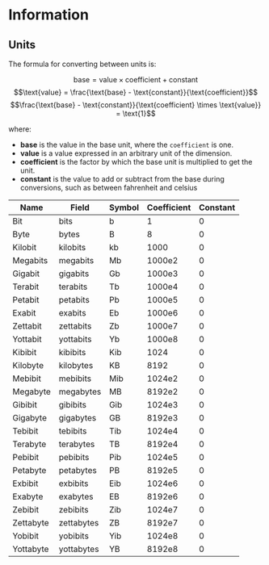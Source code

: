 # Information

## Units

The formula for converting between units is:

$$\text{base} = \text{value} \times \text{coefficient} + \text{constant}$$
$$\text{value} = \frac{\text{base} - \text{constant}}{\text{coefficient}}$$
$$\frac{\text{base} - \text{constant}}{\text{coefficient} \times \text{value}} = \text{1}$$

where:

- **base** is the value in the base unit, where the
  `coefficient` is one.
- **value** is a value expressed in an arbitrary unit of
  the dimension.
- **coefficient** is the factor by which the base unit is
  multiplied to get the unit.
- **constant** is the value to add or subtract from the base
  during conversions, such as between fahrenheit and celsius

| Name      | Field      | Symbol | Coefficient | Constant |
| --------- | ---------- | ------ | ----------- | -------- |
| Bit       | bits       | b      | 1           | 0        |
| Byte      | bytes      | B      | 8           | 0        |
| Kilobit   | kilobits   | kb     | 1000        | 0        |
| Megabits  | megabits   | Mb     | 1000e2      | 0        |
| Gigabit   | gigabits   | Gb     | 1000e3      | 0        |
| Terabit   | terabits   | Tb     | 1000e4      | 0        |
| Petabit   | petabits   | Pb     | 1000e5      | 0        |
| Exabit    | exabits    | Eb     | 1000e6      | 0        |
| Zettabit  | zettabits  | Zb     | 1000e7      | 0        |
| Yottabit  | yottabits  | Yb     | 1000e8      | 0        |
| Kibibit   | kibibits   | Kib    | 1024        | 0        |
| Kilobyte  | kilobytes  | KB     | 8192        | 0        |
| Mebibit   | mebibits   | Mib    | 1024e2      | 0        |
| Megabyte  | megabytes  | MB     | 8192e2      | 0        |
| Gibibit   | gibibits   | Gib    | 1024e3      | 0        |
| Gigabyte  | gigabytes  | GB     | 8192e3      | 0        |
| Tebibit   | tebibits   | Tib    | 1024e4      | 0        |
| Terabyte  | terabytes  | TB     | 8192e4      | 0        |
| Pebibit   | pebibits   | Pib    | 1024e5      | 0        |
| Petabyte  | petabytes  | PB     | 8192e5      | 0        |
| Exbibit   | exbibits   | Eib    | 1024e6      | 0        |
| Exabyte   | exabytes   | EB     | 8192e6      | 0        |
| Zebibit   | zebibits   | Zib    | 1024e7      | 0        |
| Zettabyte | zettabytes | ZB     | 8192e7      | 0        |
| Yobibit   | yobibits   | Yib    | 1024e8      | 0        |
| Yottabyte | yottabytes | YB     | 8192e8      | 0        |

